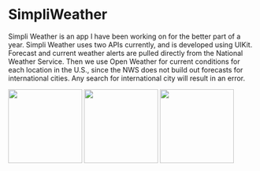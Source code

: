 # SimpliWeather

Simpli Weather is an app I have been working on for the better part of a year. Simpli Weather uses two APIs currently, and is developed using UIKit. Forecast
and current weather alerts are pulled directly from the National Weather Service. Then we use Open Weather for current conditions for each location in the U.S., since the NWS does not build out forecasts for international cities. Any search for international city will result in an error. 

<img src="https://user-images.githubusercontent.com/57578739/120906972-5197f400-c623-11eb-9f19-a84aa5d8a025.png" width="150">
<img src="https://user-images.githubusercontent.com/57578739/120906983-62e10080-c623-11eb-84fa-3a485882bdfc.png" width="150">
<img src="https://user-images.githubusercontent.com/57578739/120906987-68d6e180-c623-11eb-9650-261efe03e366.png" width="150">



